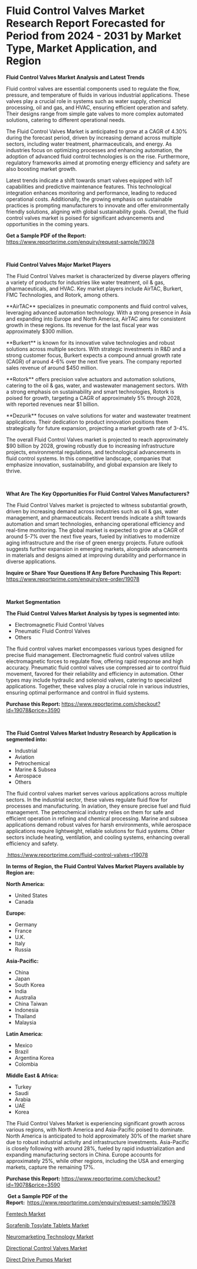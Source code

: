 <p><h1>Fluid Control Valves Market Research Report Forecasted for Period from 2024 -  2031 by Market Type, Market Application, and Region</h1></p><p><strong>Fluid Control Valves Market Analysis and Latest Trends</strong></p>
<p><p>Fluid control valves are essential components used to regulate the flow, pressure, and temperature of fluids in various industrial applications. These valves play a crucial role in systems such as water supply, chemical processing, oil and gas, and HVAC, ensuring efficient operation and safety. Their designs range from simple gate valves to more complex automated solutions, catering to different operational needs.</p><p>The Fluid Control Valves Market is anticipated to grow at a CAGR of 4.30% during the forecast period, driven by increasing demand across multiple sectors, including water treatment, pharmaceuticals, and energy. As industries focus on optimizing processes and enhancing automation, the adoption of advanced fluid control technologies is on the rise. Furthermore, regulatory frameworks aimed at promoting energy efficiency and safety are also boosting market growth.</p><p>Latest trends indicate a shift towards smart valves equipped with IoT capabilities and predictive maintenance features. This technological integration enhances monitoring and performance, leading to reduced operational costs. Additionally, the growing emphasis on sustainable practices is prompting manufacturers to innovate and offer environmentally friendly solutions, aligning with global sustainability goals. Overall, the fluid control valves market is poised for significant advancements and opportunities in the coming years.</p></p>
<p><strong>Get a Sample PDF of the Report:&nbsp;</strong> <a href="https://www.reportprime.com/enquiry/request-sample/19078?utm_campaign=13&utm_medium=2&utm_source=Github&utm_content=ia&utm_term=22112024&utm_id=fluid-control-valves">https://www.reportprime.com/enquiry/request-sample/19078</a></p>
<p>&nbsp;</p>
<p><strong>Fluid Control Valves Major Market Players</strong></p>
<p><p>The Fluid Control Valves market is characterized by diverse players offering a variety of products for industries like water treatment, oil & gas, pharmaceuticals, and HVAC. Key market players include AirTAC, Burkert, FMC Technologies, and Rotork, among others.</p><p>**AirTAC** specializes in pneumatic components and fluid control valves, leveraging advanced automation technology. With a strong presence in Asia and expanding into Europe and North America, AirTAC aims for consistent growth in these regions. Its revenue for the last fiscal year was approximately $300 million.</p><p>**Burkert** is known for its innovative valve technologies and robust solutions across multiple sectors. With strategic investments in R&D and a strong customer focus, Burkert expects a compound annual growth rate (CAGR) of around 4-6% over the next five years. The company reported sales revenue of around $450 million.</p><p>**Rotork** offers precision valve actuators and automation solutions, catering to the oil & gas, water, and wastewater management sectors. With a strong emphasis on sustainability and smart technologies, Rotork is poised for growth, targeting a CAGR of approximately 5% through 2028, with reported revenues near $1 billion.</p><p>**Dezurik** focuses on valve solutions for water and wastewater treatment applications. Their dedication to product innovation positions them strategically for future expansion, projecting a market growth rate of 3-4%.</p><p>The overall Fluid Control Valves market is projected to reach approximately $90 billion by 2028, growing robustly due to increasing infrastructure projects, environmental regulations, and technological advancements in fluid control systems. In this competitive landscape, companies that emphasize innovation, sustainability, and global expansion are likely to thrive.</p></p>
<p>&nbsp;</p>
<p><strong>What Are The Key Opportunities For Fluid Control Valves Manufacturers?</strong></p>
<p><p>The Fluid Control Valves market is projected to witness substantial growth, driven by increasing demand across industries such as oil & gas, water management, and pharmaceuticals. Recent trends indicate a shift towards automation and smart technologies, enhancing operational efficiency and real-time monitoring. The global market is expected to grow at a CAGR of around 5-7% over the next five years, fueled by initiatives to modernize aging infrastructure and the rise of green energy projects. Future outlook suggests further expansion in emerging markets, alongside advancements in materials and designs aimed at improving durability and performance in diverse applications.</p></p>
<p><strong>Inquire or Share Your Questions If Any Before Purchasing This Report:</strong> <a href="https://www.reportprime.com/enquiry/pre-order/19078?utm_campaign=13&utm_medium=2&utm_source=Github&utm_content=ia&utm_term=22112024&utm_id=fluid-control-valves">https://www.reportprime.com/enquiry/pre-order/19078</a></p>
<p>&nbsp;</p>
<p><strong>Market Segmentation</strong></p>
<p><strong>The Fluid Control Valves Market Analysis by types is segmented into:</strong></p>
<p><ul><li>Electromagnetic Fluid Control Valves</li><li>Pneumatic Fluid Control Valves</li><li>Others</li></ul></p>
<p><p>The fluid control valves market encompasses various types designed for precise fluid management. Electromagnetic fluid control valves utilize electromagnetic forces to regulate flow, offering rapid response and high accuracy. Pneumatic fluid control valves use compressed air to control fluid movement, favored for their reliability and efficiency in automation. Other types may include hydraulic and solenoid valves, catering to specialized applications. Together, these valves play a crucial role in various industries, ensuring optimal performance and control in fluid systems.</p></p>
<p><strong>Purchase this Report:&nbsp;</strong><a href="https://www.reportprime.com/checkout?id=19078&price=3590&utm_campaign=13&utm_medium=2&utm_source=Github&utm_content=ia&utm_term=22112024&utm_id=fluid-control-valves">https://www.reportprime.com/checkout?id=19078&price=3590</a></p>
<p>&nbsp;</p>
<p><strong>The Fluid Control Valves Market Industry Research by Application is segmented into:</strong></p>
<p><ul><li>Industrial</li><li>Aviation</li><li>Petrochemical</li><li>Marine & Subsea</li><li>Aerospace</li><li>Others</li></ul></p>
<p><p>The fluid control valves market serves various applications across multiple sectors. In the industrial sector, these valves regulate fluid flow for processes and manufacturing. In aviation, they ensure precise fuel and fluid management. The petrochemical industry relies on them for safe and efficient operation in refining and chemical processing. Marine and subsea applications demand robust valves for harsh environments, while aerospace applications require lightweight, reliable solutions for fluid systems. Other sectors include heating, ventilation, and cooling systems, enhancing overall efficiency and safety.</p></p>
<p><a href="https://www.reportprime.com/fluid-control-valves-r19078?utm_campaign=13&utm_medium=2&utm_source=Github&utm_content=ia&utm_term=22112024&utm_id=fluid-control-valves">&nbsp;https://www.reportprime.com/fluid-control-valves-r19078</a></p>
<p><strong>In terms of Region, the Fluid Control Valves Market Players available by Region are:</strong></p>
<p>
    <p> <strong> North America: </strong>
        <ul>
            <li>United States</li>
            <li>Canada</li>
        </ul>
        </p> 
    <p> <strong> Europe: </strong>
        <ul>
            <li>Germany</li>
            <li>France</li>
            <li>U.K.</li>
            <li>Italy</li>
            <li>Russia</li>
        </ul>
        </p> 
    <p> <strong> Asia-Pacific: </strong>
        <ul>
            <li>China</li>
            <li>Japan</li>
            <li>South Korea</li>
            <li>India</li>
            <li>Australia</li>
            <li>China Taiwan</li>
            <li>Indonesia</li>
            <li>Thailand</li>
            <li>Malaysia</li>
        </ul>
        </p> 
    <p> <strong> Latin America: </strong>
        <ul>
            <li>Mexico</li>
            <li>Brazil</li>
            <li>Argentina Korea</li>
            <li>Colombia</li>
        </ul>
        </p> 
    <p> <strong> Middle East & Africa: </strong>
        <ul>
            <li>Turkey</li>
            <li>Saudi</li>
            <li>Arabia</li>
            <li>UAE</li>
            <li>Korea</li>
        </ul>
    </p>
    </p>
<p><p>The Fluid Control Valves Market is experiencing significant growth across various regions, with North America and Asia-Pacific poised to dominate. North America is anticipated to hold approximately 30% of the market share due to robust industrial activity and infrastructure investments. Asia-Pacific is closely following with around 28%, fueled by rapid industrialization and expanding manufacturing sectors in China. Europe accounts for approximately 25%, while other regions, including the USA and emerging markets, capture the remaining 17%.</p></p>
<p><strong>Purchase this Report: </strong><a href="https://www.reportprime.com/checkout?id=19078&price=3590&utm_campaign=13&utm_medium=2&utm_source=Github&utm_content=ia&utm_term=22112024&utm_id=fluid-control-valves">https://www.reportprime.com/checkout?id=19078&price=3590</a></p>
<p>&nbsp;<strong>Get a Sample PDF of the Report:&nbsp;&nbsp;</strong><a href="https://www.reportprime.com/enquiry/request-sample/19078?utm_campaign=13&utm_medium=2&utm_source=Github&utm_content=ia&utm_term=22112024&utm_id=fluid-control-valves">https://www.reportprime.com/enquiry/request-sample/19078</a></p>
<p><strong></strong></p>
<p><p><a href="https://www.linkedin.com/pulse/femtech-market-size-set-accelerate-impressive-cagr-56-hennc?utm_campaign=13&utm_medium=2&utm_source=Github&utm_content=ia&utm_term=22112024&utm_id=fluid-control-valves">Femtech Market</a></p><p><a href="https://www.linkedin.com/pulse/sorafenib-tosylate-tablets-market-forecast-global-trends-analysis-cyxze?utm_campaign=13&utm_medium=2&utm_source=Github&utm_content=ia&utm_term=22112024&utm_id=fluid-control-valves">Sorafenib Tosylate Tablets Market</a></p><p><a href="https://issuu.com/reportprime-2/docs/neuromarketing-technology-market-si_91dc587719cbc1?utm_campaign=13&utm_medium=2&utm_source=Github&utm_content=ia&utm_term=22112024&utm_id=fluid-control-valves">Neuromarketing Technology Market</a></p><p><a href="https://github.com/MarciaRunte/Market-Research-Report-List-1/blob/main/directional-control-valves-market.md?utm_campaign=13&utm_medium=2&utm_source=Github&utm_content=ia&utm_term=22112024&utm_id=fluid-control-valves">Directional Control Valves Market</a></p><p><a href="https://github.com/Chiragrp22/Market-Research-Report-List-6/blob/main/direct-drive-pumps-market.md?utm_campaign=13&utm_medium=2&utm_source=Github&utm_content=ia&utm_term=22112024&utm_id=fluid-control-valves">Direct Drive Pumps Market</a></p></p>